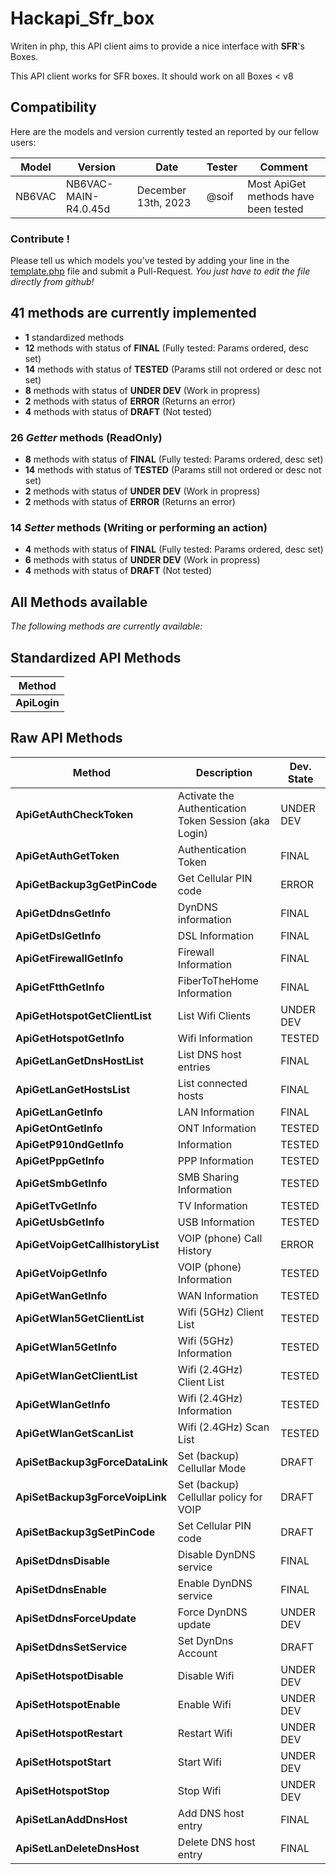 # Hackapi_Sfr_box

Writen in php, this API client aims to provide a nice interface with **SFR**'s Boxes.

This API client works for SFR boxes.
It should work on all Boxes < v8



## Compatibility

Here are the models and version currently tested an reported by our fellow users:

| Model | Version | Date | Tester | Comment |
| ----- | ------- | ---- | ------ | ------- |
| NB6VAC | NB6VAC-MAIN-R4.0.45d |December 13th, 2023 |@soif | Most ApiGet methods have been tested |


### Contribute !

Please tell us which models you've tested by adding your line in the [template.php](template.php) file and submit a Pull-Request.
*You just have to edit the file directly from github!*


## 41 methods are currently implemented

- **1** standardized methods
- **12** methods with status of **FINAL** (Fully tested: Params ordered, desc set)
- **14** methods with status of **TESTED** (Params still not ordered or desc not set)
- **8** methods with status of **UNDER DEV** (Work in propress)
- **2** methods with status of **ERROR** (Returns an error)
- **4** methods with status of **DRAFT** (Not tested)



### 26 *Getter* methods (ReadOnly)

- **8** methods with status of **FINAL** (Fully tested: Params ordered, desc set)
- **14** methods with status of **TESTED** (Params still not ordered or desc not set)
- **2** methods with status of **UNDER DEV** (Work in propress)
- **2** methods with status of **ERROR** (Returns an error)


### 14 *Setter* methods (Writing or performing an action)

- **4** methods with status of **FINAL** (Fully tested: Params ordered, desc set)
- **6** methods with status of **UNDER DEV** (Work in propress)
- **4** methods with status of **DRAFT** (Not tested)



## All Methods available

*The following methods are currently available:*

## Standardized API Methods

| Method |
| ------ |
| **ApiLogin** |

## Raw API Methods

| Method | Description | Dev. State |
| ------ | ----------- | ----------------- |
| **ApiGetAuthCheckToken** | Activate the Authentication Token Session (aka Login) | UNDER DEV |
| **ApiGetAuthGetToken** | Authentication Token | FINAL |
| **ApiGetBackup3gGetPinCode** | Get Cellular PIN code | ERROR |
| **ApiGetDdnsGetInfo** | DynDNS information | FINAL |
| **ApiGetDslGetInfo** | DSL Information | FINAL |
| **ApiGetFirewallGetInfo** | Firewall Information | FINAL |
| **ApiGetFtthGetInfo** | FiberToTheHome Information  | FINAL |
| **ApiGetHotspotGetClientList** | List Wifi Clients | UNDER DEV |
| **ApiGetHotspotGetInfo** | Wifi Information | TESTED |
| **ApiGetLanGetDnsHostList** | List DNS host entries | FINAL |
| **ApiGetLanGetHostsList** | List connected hosts | FINAL |
| **ApiGetLanGetInfo** | LAN Information | FINAL |
| **ApiGetOntGetInfo** | ONT Information | TESTED |
| **ApiGetP910ndGetInfo** |  Information | TESTED |
| **ApiGetPppGetInfo** | PPP Information | TESTED |
| **ApiGetSmbGetInfo** | SMB Sharing Information | TESTED |
| **ApiGetTvGetInfo** | TV Information | TESTED |
| **ApiGetUsbGetInfo** | USB Information | TESTED |
| **ApiGetVoipGetCallhistoryList** | VOIP (phone) Call History | ERROR |
| **ApiGetVoipGetInfo** | VOIP (phone) Information | TESTED |
| **ApiGetWanGetInfo** | WAN Information | TESTED |
| **ApiGetWlan5GetClientList** | Wifi (5GHz) Client List | TESTED |
| **ApiGetWlan5GetInfo** | Wifi (5GHz) Information | TESTED |
| **ApiGetWlanGetClientList** | Wifi (2.4GHz) Client List | TESTED |
| **ApiGetWlanGetInfo** | Wifi (2.4GHz) Information | TESTED |
| **ApiGetWlanGetScanList** | Wifi (2.4GHz) Scan List | TESTED |
| **ApiSetBackup3gForceDataLink** | Set (backup) Cellullar Mode | DRAFT |
| **ApiSetBackup3gForceVoipLink** | Set (backup) Cellullar policy for VOIP | DRAFT |
| **ApiSetBackup3gSetPinCode** | Set Cellular PIN code | DRAFT |
| **ApiSetDdnsDisable** | Disable DynDNS service | FINAL |
| **ApiSetDdnsEnable** | Enable DynDNS service | FINAL |
| **ApiSetDdnsForceUpdate** | Force DynDNS update | UNDER DEV |
| **ApiSetDdnsSetService** | Set DynDns Account | DRAFT |
| **ApiSetHotspotDisable** | Disable Wifi | UNDER DEV |
| **ApiSetHotspotEnable** | Enable Wifi | UNDER DEV |
| **ApiSetHotspotRestart** | Restart Wifi | UNDER DEV |
| **ApiSetHotspotStart** | Start Wifi | UNDER DEV |
| **ApiSetHotspotStop** | Stop Wifi | UNDER DEV |
| **ApiSetLanAddDnsHost** | Add DNS host entry | FINAL |
| **ApiSetLanDeleteDnsHost** | Delete DNS host entry | FINAL |
